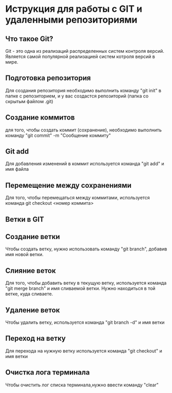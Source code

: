 # Иструкция для работы с GIT и удаленными репозиториями

## Что такое Git?

Git - это одна из реализаций распределенных систем контроля версий. Является самой популярной реализацией систем котроля версий в мире.

## Подготовка репозитория

Для создания репозитория необходимо выполнить команду "git init" в папке с репозиторием, и у вас создастся репозиторий (папка со скрытым файлом .git)

## Создание коммитов

для того, чтобы создать коммит (сохранение), необходимо выполнить команду "git commit" -m "Сообщение коммиту" 

## Git add
Для добавления изменений в коммит используется команда "git add" и имя файла

## Перемещение между сохранениями

Для того, чтобы перемещаться между коммитами, используется команда git checkout <номер коммита>

## Ветки в GIT

## Создание ветки
Чтобы создать ветку, нужно использовать команду "git branch", добавив имя новой ветки.

## Слияние веток
Для того, чтобы добавить ветку в текущую ветку, используется команда "git merge branch" и имя сливаемой ветки. Нужно находиться в той ветке, куда сливаете.

## Удаление веток
Чтобы удалить ветку, используется команда "git branch -d" и имя ветки

## Переход на ветку
Для перехода на нужную ветку используется команда "git checkout" и имя ветки

## Очистка лога терминала

Чтобы очистить лог списка терминала,нужно ввести команду "clear"